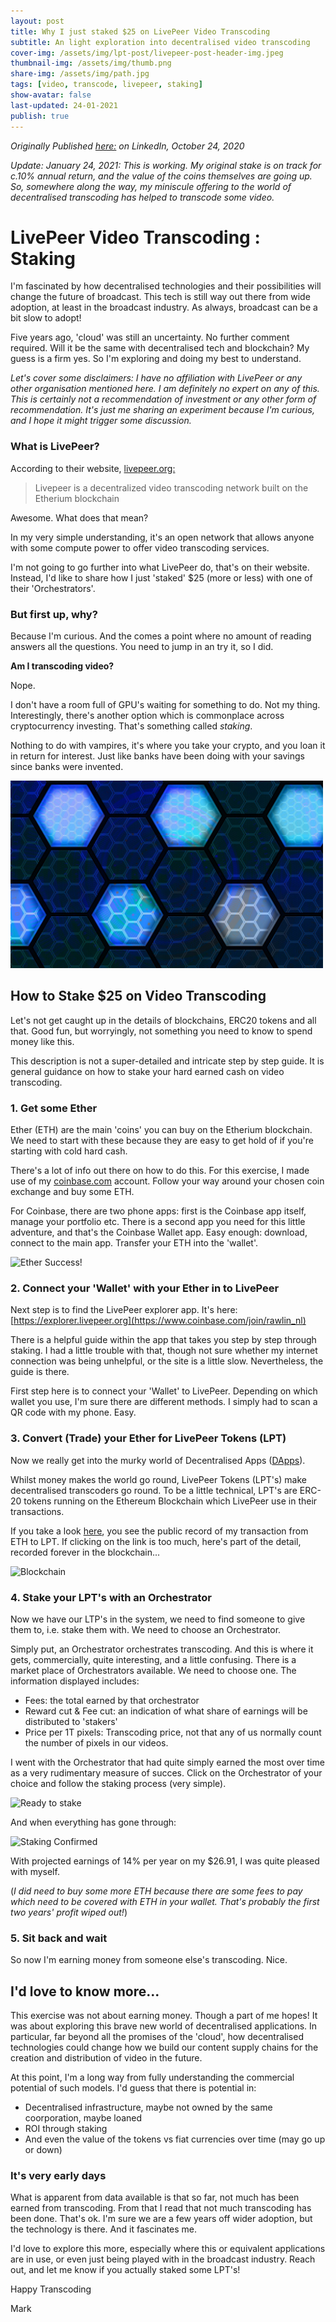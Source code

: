 ```yaml
---
layout: post
title: Why I just staked $25 on LivePeer Video Transcoding
subtitle: An light exploration into decentralised video transcoding
cover-img: /assets/img/lpt-post/livepeer-post-header-img.jpeg
thumbnail-img: /assets/img/thumb.png
share-img: /assets/img/path.jpg
tags: [video, transcode, livepeer, staking]
show-avatar: false
last-updated: 24-01-2021
publish: true
---
```


*Originally Published [here:](https://www.linkedin.com/pulse/why-i-just-staked-25-livepeer-video-transcoding-mark-rawlings-smith/) on LinkedIn, October 24, 2020*

*Update: January 24, 2021: This is working. My original stake is on track for c.10% annual return, and the value of the coins themselves are going up. So, somewhere along the way, my miniscule offering to the world of decentralised transcoding has helped to transcode some video.*

# LivePeer Video Transcoding : Staking

I'm fascinated by how decentralised technologies and their possibilities will change the future of broadcast. This tech is still way out there from wide adoption, at least in the broadcast industry. As always, broadcast can be a bit slow to adopt!

Five years ago, 'cloud' was still an uncertainty. No further comment required. Will it be the same with decentralised tech and blockchain? My guess is a firm yes. So I'm exploring and doing my best to understand.

*Let's cover some disclaimers: I have no affiliation with LivePeer or any other organisation mentioned here. I am definitely no expert on any of this. 
This is certainly not a recommendation of investment or any other form of recommendation. It's just me sharing an experiment because I'm curious, and I hope it might trigger some discussion.*

### What is LivePeer?

According to their website, [livepeer.org:](http://livepeer.org/)

> Livepeer is a decentralized video transcoding network built on the Etherium blockchain

Awesome. What does that mean?

In my very simple understanding, it's an open network that allows anyone 
with some compute power to offer video transcoding services.

I'm not going to go further into what LivePeer do, that's on their website. 
Instead, I'd like to share how I just 'staked' $25 (more or less) with 
one of their 'Orchestrators'.

### But first up, why?

Because I'm curious. And the comes a point where no amount of reading answers 
all the questions. You need to jump in an try it, so I did.

**Am I transcoding video?**

Nope.

I don't have a room full of GPU's waiting for something to do. Not my thing. Interestingly, there's another option which is commonplace across cryptocurrency investing. That's something called *staking*. 

Nothing to do with vampires, it's where you take your crypto, and you loan it in return for interest. Just like banks have been doing with your savings since banks were invented.

<img src="/assets/img/lpt-post/lpt_img_1.jpeg" width="500" height="300" alt="" class="center"/>


## How to Stake $25 on Video Transcoding

Let's not get caught up in the details of blockchains, ERC20 tokens and all that. Good fun, but worryingly, not something you need to know to spend money like this.

This description is not a super-detailed and intricate step by step guide. It is general guidance on how to stake your hard earned cash on video transcoding.

### 1. Get some Ether

Ether (ETH) are the main 'coins' you can buy on the Etherium blockchain. We need to start with these because they are easy to get hold of if you're starting with cold hard cash.

There's a lot of info out there on how to do this. For this exercise, I made use of my [coinbase.com](http://www.coinbase.com/) account. Follow your way around your chosen coin exchange and buy some ETH.

For Coinbase, there are two phone apps: first is the Coinbase app itself, manage your portfolio etc. There is a second app you need for this little adventure, and that's the Coinbase Wallet app. Easy enough: download, connect to the main app. Transfer your ETH into the 'wallet'.


<img src="/assets/img/lpt-post/lpt-img-2.jpeg" alt="Ether Success!" class="center"/>


### 2. Connect your 'Wallet' with your Ether in to LivePeer

Next step is to find the LivePeer explorer app. It's here: [https://explorer.livepeer.org](https://www.coinbase.com/join/rawlin_nl)

There is a helpful guide within the app that takes you step by step through staking. I had a little trouble with that, though not sure whether my internet connection was being unhelpful, or the site is a little slow. Nevertheless, the guide is there.

First step here is to connect your 'Wallet' to LivePeer. Depending on which wallet you use, I'm sure 
there are different methods. I simply had to scan a QR code with my phone. Easy.

### 3. Convert (Trade) your Ether for LivePeer Tokens (LPT)

Now we really get into the murky world of Decentralised Apps ([DApps](https://www.investopedia.com/terms/d/decentralized-applications-dapps.asp)).

Whilst money makes the world go round, LivePeer Tokens (LPT's) make decentralised transcoders go round. To be a little technical, LPT's are ERC-20 tokens running on the Ethereum Blockchain which LivePeer use in their transactions.

If you take a look [here](https://etherscan.io/tx/0xb47d3431018093889bb0f5fa344f7b9fe05b9220e474ec33e47c87bfff3b13ca), you see the public record of my transaction from ETH to LPT. If clicking on the link is too much, here's part of the detail, recorded forever in the blockchain...


<img src="/assets/img/lpt-post/lpt-img-3.jpeg" alt="Blockchain" class="center"/>


### 4. Stake your LPT's with an Orchestrator

Now we have our LTP's in the system, we need to find someone to give them to, i.e. stake them with. We need to choose an Orchestrator.

Simply put, an Orchestrator orchestrates transcoding. And this is where it gets, commercially, quite interesting, and a little confusing. There is a market place of Orchestrators available. We need to choose one. The information displayed includes:

- Fees: the total earned by that orchestrator
- Reward cut & Fee cut: an indication of what share of earnings will be distributed to 'stakers'
- Price per 1T pixels: Transcoding price, not that any of us normally count the number of pixels in our videos.

I went with the Orchestrator that had quite simply earned the most over time as a very rudimentary measure of succes. Click on the Orchestrator of your choice and follow the staking process (very simple).

<img src="/assets/img/lpt-post/lpt-img-4.jpeg" alt="Ready to stake" class="center"/>


And when everything has gone through:

<img src="/assets/img/lpt-post/lpt-img-5.jpeg"  alt="Staking Confirmed" class="center"/>

With projected earnings of 14% per year on my $26.91, I was quite pleased with myself.

(*I did need to buy some more ETH because there are some fees to pay which need to be covered with ETH in your wallet. That's probably the first two years' profit wiped out!*)

### 5. Sit back and wait

So now I'm earning money from someone else's transcoding. Nice.

## I'd love to know more...

This exercise was not about earning money. Though a part of me hopes! It was about exploring this brave new world of decentralised applications. In particular, far beyond all the promises of the 'cloud', how decentralised technologies could change how we build our content supply chains for the creation and distribution of video in the future.

At this point, I'm a long way from fully understanding the commercial potential of such models. I'd guess that there is potential in:

- Decentralised infrastructure, maybe not owned by the same coorporation, maybe loaned
- ROI through staking
- And even the value of the tokens vs fiat currencies over time (may go up or down)

### It's very early days

What is apparent from data available is that so far, not much has been earned from transcoding. From that I read that not much transcoding has been done. That's ok. I'm sure we are a few years off wider adoption, but the technology is there. And it fascinates me.

I'd love to explore this more, especially where this or equivalent applications are in use, or even just being played with in the broadcast industry. Reach out, and let me know if you actually staked some LPT's!

Happy Transcoding

Mark
